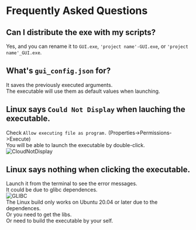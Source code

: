# Frequently Asked Questions

## Can I distribute the exe with my scripts?

Yes, and you can rename it to `GUI.exe`, `'project name'-GUI.exe`, or `'project name'_GUI.exe`.  

## What's `gui_config.json` for?

It saves the previously executed arguments.  
The executable will use them as default values when launching.  

## Linux says `Could Not Display` when lauching the executable.

Check `Allow executing file as program.` (Properties->Permissions->Execute)  
You will be able to launch the executable by double-click.  
![CloudNotDisplay](https://user-images.githubusercontent.com/69258547/189526464-cd62887b-62b1-4071-ae38-a7ab73600bbf.png)  

## Linux says nothing when clicking the executable.

Launch it from the terminal to see the error messages.  
It could be due to glibc dependences.  
![GLIBC](https://user-images.githubusercontent.com/69258547/190676422-ae1af3a0-e9c1-4afd-a6ec-62803dc303c0.png)  
The Linux build only works on Ubuntu 20.04 or later due to the dependences.  
Or you need to get the libs.  
Or need to build the executable by your self.  
